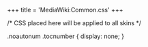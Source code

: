 +++
title = 'MediaWiki:Common.css'
+++

/\* CSS placed here will be applied to all skins \*/

.noautonum .tocnumber { display: none; }